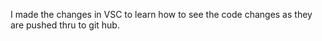I made the changes in VSC to learn how to see the code changes as they are pushed thru to git hub. 
